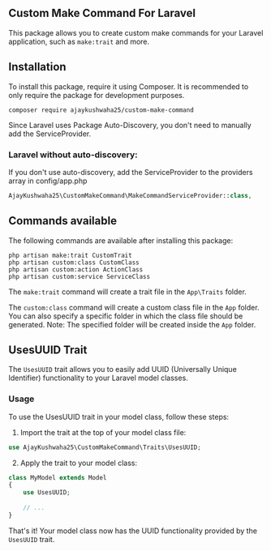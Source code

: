 ## Custom Make Command For Laravel

This package allows you to create custom make commands for your Laravel application, such as `make:trait` and more.

## Installation

To install this package, require it using Composer. It is recommended to only require the package for development purposes.

```shell
composer require ajaykushwaha25/custom-make-command
```

Since Laravel uses Package Auto-Discovery, you don't need to manually add the ServiceProvider.

### Laravel without auto-discovery:

If you don't use auto-discovery, add the ServiceProvider to the providers array in config/app.php

```php
AjayKushwaha25\CustomMakeCommand\MakeCommandServiceProvider::class,
```

## Commands available

The following commands are available after installing this package:

```shell
php artisan make:trait CustomTrait
php artisan custom:class CustomClass
php artisan custom:action ActionClass
php artisan custom:service ServiceClass
```

The `make:trait` command will create a trait file in the `App\Traits` folder.

The `custom:class` command will create a custom class file in the `App` folder. You can also specify a specific folder in which the class file should be generated. Note: The specified folder will be created inside the `App` folder.

## UsesUUID Trait

The `UsesUUID` trait allows you to easily add UUID (Universally Unique Identifier) functionality to your Laravel model classes.

### Usage

To use the UsesUUID trait in your model class, follow these steps:

1. Import the trait at the top of your model class file:

```php
use AjayKushwaha25\CustomMakeCommand\Traits\UsesUUID;
```

2. Apply the trait to your model class:

```php
class MyModel extends Model
{
    use UsesUUID;
    
    // ...
}
```

That's it! Your model class now has the UUID functionality provided by the `UsesUUID` trait.
